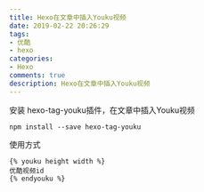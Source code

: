 ```yaml
---
title: Hexo在文章中插入Youku视频
date: 2019-02-22 20:26:29
tags:
- 优酷
- hexo
categories:
- Hexo
comments: true
description: Hexo在文章中插入Youku视频
---
```

安装 hexo-tag-youku插件，在文章中插入Youku视频

```
npm install --save hexo-tag-youku
```

使用方式

```
{% youku height width %}
优酷视频id
{% endyouku %}
```
